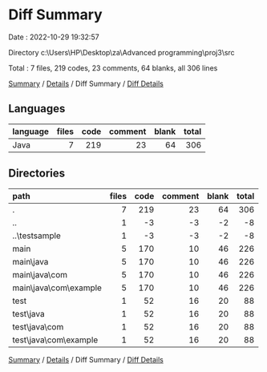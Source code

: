 # Diff Summary

Date : 2022-10-29 19:32:57

Directory c:\\Users\\HP\\Desktop\\za\\Advanced programming\\proj3\\src

Total : 7 files,  219 codes, 23 comments, 64 blanks, all 306 lines

[Summary](results.md) / [Details](details.md) / Diff Summary / [Diff Details](diff-details.md)

## Languages
| language | files | code | comment | blank | total |
| :--- | ---: | ---: | ---: | ---: | ---: |
| Java | 7 | 219 | 23 | 64 | 306 |

## Directories
| path | files | code | comment | blank | total |
| :--- | ---: | ---: | ---: | ---: | ---: |
| . | 7 | 219 | 23 | 64 | 306 |
| .. | 1 | -3 | -3 | -2 | -8 |
| ..\\testsample | 1 | -3 | -3 | -2 | -8 |
| main | 5 | 170 | 10 | 46 | 226 |
| main\\java | 5 | 170 | 10 | 46 | 226 |
| main\\java\\com | 5 | 170 | 10 | 46 | 226 |
| main\\java\\com\\example | 5 | 170 | 10 | 46 | 226 |
| test | 1 | 52 | 16 | 20 | 88 |
| test\\java | 1 | 52 | 16 | 20 | 88 |
| test\\java\\com | 1 | 52 | 16 | 20 | 88 |
| test\\java\\com\\example | 1 | 52 | 16 | 20 | 88 |

[Summary](results.md) / [Details](details.md) / Diff Summary / [Diff Details](diff-details.md)